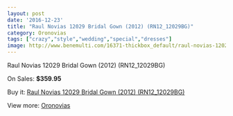 ```yaml
---
layout: post
date: '2016-12-23'
title: "Raul Novias 12029 Bridal Gown (2012) (RN12_12029BG)"
category: Oronovias
tags: ["crazy","style","wedding","special","dresses"]
image: http://www.benemulti.com/16371-thickbox_default/raul-novias-12029-bridal-gown-2012-rn1212029bg.jpg
---
```

Raul Novias 12029 Bridal Gown (2012) (RN12_12029BG)

On Sales: **$359.95**
<a href="https://www.benemulti.com/en/oronovias/6268-raul-novias-12029-bridal-gown-2012-rn1212029bg.html"><amp-img layout="responsive" width="600" height="600" src="//www.benemulti.com/16371-thickbox_default/raul-novias-12029-bridal-gown-2012-rn1212029bg.jpg" alt="Raul Novias 12029 Bridal Gown (2012) (RN12_12029BG) 0" /></a>
<a href="https://www.benemulti.com/en/oronovias/6268-raul-novias-12029-bridal-gown-2012-rn1212029bg.html"><amp-img layout="responsive" width="600" height="600" src="//www.benemulti.com/16372-thickbox_default/raul-novias-12029-bridal-gown-2012-rn1212029bg.jpg" alt="Raul Novias 12029 Bridal Gown (2012) (RN12_12029BG) 1" /></a>

Buy it: [Raul Novias 12029 Bridal Gown (2012) (RN12_12029BG)](https://www.benemulti.com/en/oronovias/6268-raul-novias-12029-bridal-gown-2012-rn1212029bg.html "Raul Novias 12029 Bridal Gown (2012) (RN12_12029BG)")

View more: [Oronovias](https://www.benemulti.com/en/53-oronovias "Oronovias")